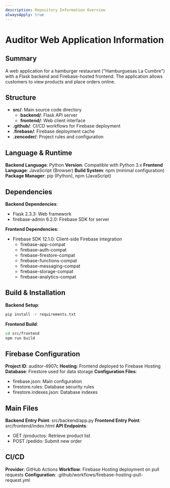 ```yaml
---
description: Repository Information Overview
alwaysApply: true
---
```


# Auditor Web Application Information

## Summary
A web application for a hamburger restaurant ("Hamburguesas La Cumbre") with a Flask backend and Firebase-hosted frontend. The application allows customers to view products and place orders online.

## Structure
- **src/**: Main source code directory
  - **backend/**: Flask API server
  - **frontend/**: Web client interface
- **.github/**: CI/CD workflows for Firebase deployment
- **.firebase/**: Firebase deployment cache
- **.zencoder/**: Project rules and configuration

## Language & Runtime
**Backend Language**: Python
**Version**: Compatible with Python 3.x
**Frontend Language**: JavaScript (Browser)
**Build System**: npm (minimal configuration)
**Package Manager**: pip (Python), npm (JavaScript)

## Dependencies
**Backend Dependencies**:
- Flask 2.3.3: Web framework
- firebase-admin 6.2.0: Firebase SDK for server

**Frontend Dependencies**:
- Firebase SDK 12.1.0: Client-side Firebase integration
  - firebase-app-compat
  - firebase-auth-compat
  - firebase-firestore-compat
  - firebase-functions-compat
  - firebase-messaging-compat
  - firebase-storage-compat
  - firebase-analytics-compat

## Build & Installation
**Backend Setup**:
```bash
pip install -r requirements.txt
```

**Frontend Build**:
```bash
cd src/frontend
npm run build
```

## Firebase Configuration
**Project ID**: auditor-4907c
**Hosting**: Frontend deployed to Firebase Hosting
**Database**: Firestore used for data storage
**Configuration Files**:
- firebase.json: Main configuration
- firestore.rules: Database security rules
- firestore.indexes.json: Database indexes

## Main Files
**Backend Entry Point**: src/backend/app.py
**Frontend Entry Point**: src/frontend/index.html
**API Endpoints**:
- GET /productos: Retrieve product list
- POST /pedido: Submit new order

## CI/CD
**Provider**: GitHub Actions
**Workflow**: Firebase Hosting deployment on pull requests
**Configuration**: .github/workflows/firebase-hosting-pull-request.yml